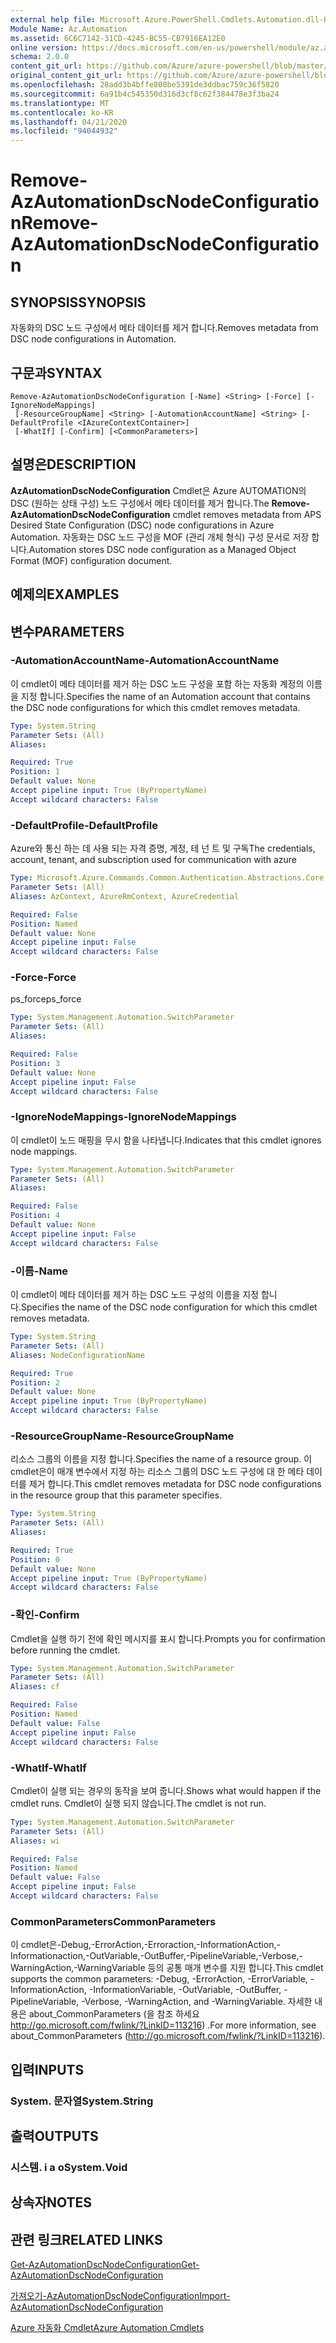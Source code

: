 ```yaml
---
external help file: Microsoft.Azure.PowerShell.Cmdlets.Automation.dll-Help.xml
Module Name: Az.Automation
ms.assetid: 6C6C7142-31CD-4245-BC55-CB7916EA12E0
online version: https://docs.microsoft.com/en-us/powershell/module/az.automation/remove-azautomationdscnodeconfiguration
schema: 2.0.0
content_git_url: https://github.com/Azure/azure-powershell/blob/master/src/Automation/Automation/help/Remove-AzAutomationDscNodeConfiguration.md
original_content_git_url: https://github.com/Azure/azure-powershell/blob/master/src/Automation/Automation/help/Remove-AzAutomationDscNodeConfiguration.md
ms.openlocfilehash: 28add3b4bffe808be5391de3ddbac759c36f5820
ms.sourcegitcommit: 6a91b4c545350d316d3cf8c62f384478e3f3ba24
ms.translationtype: MT
ms.contentlocale: ko-KR
ms.lasthandoff: 04/21/2020
ms.locfileid: "94044932"
---
```

# <span data-ttu-id="3dda7-101">Remove-AzAutomationDscNodeConfiguration</span><span class="sxs-lookup"><span data-stu-id="3dda7-101">Remove-AzAutomationDscNodeConfiguration</span></span>

## <span data-ttu-id="3dda7-102">SYNOPSIS</span><span class="sxs-lookup"><span data-stu-id="3dda7-102">SYNOPSIS</span></span>
<span data-ttu-id="3dda7-103">자동화의 DSC 노드 구성에서 메타 데이터를 제거 합니다.</span><span class="sxs-lookup"><span data-stu-id="3dda7-103">Removes metadata from DSC node configurations in Automation.</span></span>

## <span data-ttu-id="3dda7-104">구문과</span><span class="sxs-lookup"><span data-stu-id="3dda7-104">SYNTAX</span></span>

```
Remove-AzAutomationDscNodeConfiguration [-Name] <String> [-Force] [-IgnoreNodeMappings]
 [-ResourceGroupName] <String> [-AutomationAccountName] <String> [-DefaultProfile <IAzureContextContainer>]
 [-WhatIf] [-Confirm] [<CommonParameters>]
```

## <span data-ttu-id="3dda7-105">설명은</span><span class="sxs-lookup"><span data-stu-id="3dda7-105">DESCRIPTION</span></span>
<span data-ttu-id="3dda7-106">**AzAutomationDscNodeConfiguration** Cmdlet은 Azure AUTOMATION의 DSC (원하는 상태 구성) 노드 구성에서 메타 데이터를 제거 합니다.</span><span class="sxs-lookup"><span data-stu-id="3dda7-106">The **Remove-AzAutomationDscNodeConfiguration** cmdlet removes metadata from APS Desired State Configuration (DSC) node configurations in Azure Automation.</span></span>
<span data-ttu-id="3dda7-107">자동화는 DSC 노드 구성을 MOF (관리 개체 형식) 구성 문서로 저장 합니다.</span><span class="sxs-lookup"><span data-stu-id="3dda7-107">Automation stores DSC node configuration as a Managed Object Format (MOF) configuration document.</span></span>

## <span data-ttu-id="3dda7-108">예제의</span><span class="sxs-lookup"><span data-stu-id="3dda7-108">EXAMPLES</span></span>

## <span data-ttu-id="3dda7-109">변수</span><span class="sxs-lookup"><span data-stu-id="3dda7-109">PARAMETERS</span></span>

### <span data-ttu-id="3dda7-110">-AutomationAccountName</span><span class="sxs-lookup"><span data-stu-id="3dda7-110">-AutomationAccountName</span></span>
<span data-ttu-id="3dda7-111">이 cmdlet이 메타 데이터를 제거 하는 DSC 노드 구성을 포함 하는 자동화 계정의 이름을 지정 합니다.</span><span class="sxs-lookup"><span data-stu-id="3dda7-111">Specifies the name of an Automation account that contains the DSC node configurations for which this cmdlet removes metadata.</span></span>

```yaml
Type: System.String
Parameter Sets: (All)
Aliases:

Required: True
Position: 1
Default value: None
Accept pipeline input: True (ByPropertyName)
Accept wildcard characters: False
```

### <span data-ttu-id="3dda7-112">-DefaultProfile</span><span class="sxs-lookup"><span data-stu-id="3dda7-112">-DefaultProfile</span></span>
<span data-ttu-id="3dda7-113">Azure와 통신 하는 데 사용 되는 자격 증명, 계정, 테 넌 트 및 구독</span><span class="sxs-lookup"><span data-stu-id="3dda7-113">The credentials, account, tenant, and subscription used for communication with azure</span></span>

```yaml
Type: Microsoft.Azure.Commands.Common.Authentication.Abstractions.Core.IAzureContextContainer
Parameter Sets: (All)
Aliases: AzContext, AzureRmContext, AzureCredential

Required: False
Position: Named
Default value: None
Accept pipeline input: False
Accept wildcard characters: False
```

### <span data-ttu-id="3dda7-114">-Force</span><span class="sxs-lookup"><span data-stu-id="3dda7-114">-Force</span></span>
<span data-ttu-id="3dda7-115">ps_force</span><span class="sxs-lookup"><span data-stu-id="3dda7-115">ps_force</span></span>

```yaml
Type: System.Management.Automation.SwitchParameter
Parameter Sets: (All)
Aliases:

Required: False
Position: 3
Default value: None
Accept pipeline input: False
Accept wildcard characters: False
```

### <span data-ttu-id="3dda7-116">-IgnoreNodeMappings</span><span class="sxs-lookup"><span data-stu-id="3dda7-116">-IgnoreNodeMappings</span></span>
<span data-ttu-id="3dda7-117">이 cmdlet이 노드 매핑을 무시 함을 나타냅니다.</span><span class="sxs-lookup"><span data-stu-id="3dda7-117">Indicates that this cmdlet ignores node mappings.</span></span>

```yaml
Type: System.Management.Automation.SwitchParameter
Parameter Sets: (All)
Aliases:

Required: False
Position: 4
Default value: None
Accept pipeline input: False
Accept wildcard characters: False
```

### <span data-ttu-id="3dda7-118">-이름</span><span class="sxs-lookup"><span data-stu-id="3dda7-118">-Name</span></span>
<span data-ttu-id="3dda7-119">이 cmdlet이 메타 데이터를 제거 하는 DSC 노드 구성의 이름을 지정 합니다.</span><span class="sxs-lookup"><span data-stu-id="3dda7-119">Specifies the name of the DSC node configuration for which this cmdlet removes metadata.</span></span>

```yaml
Type: System.String
Parameter Sets: (All)
Aliases: NodeConfigurationName

Required: True
Position: 2
Default value: None
Accept pipeline input: True (ByPropertyName)
Accept wildcard characters: False
```

### <span data-ttu-id="3dda7-120">-ResourceGroupName</span><span class="sxs-lookup"><span data-stu-id="3dda7-120">-ResourceGroupName</span></span>
<span data-ttu-id="3dda7-121">리소스 그룹의 이름을 지정 합니다.</span><span class="sxs-lookup"><span data-stu-id="3dda7-121">Specifies the name of a resource group.</span></span>
<span data-ttu-id="3dda7-122">이 cmdlet은이 매개 변수에서 지정 하는 리소스 그룹의 DSC 노드 구성에 대 한 메타 데이터를 제거 합니다.</span><span class="sxs-lookup"><span data-stu-id="3dda7-122">This cmdlet removes metadata for DSC node configurations in the resource group that this parameter specifies.</span></span>

```yaml
Type: System.String
Parameter Sets: (All)
Aliases:

Required: True
Position: 0
Default value: None
Accept pipeline input: True (ByPropertyName)
Accept wildcard characters: False
```

### <span data-ttu-id="3dda7-123">-확인</span><span class="sxs-lookup"><span data-stu-id="3dda7-123">-Confirm</span></span>
<span data-ttu-id="3dda7-124">Cmdlet을 실행 하기 전에 확인 메시지를 표시 합니다.</span><span class="sxs-lookup"><span data-stu-id="3dda7-124">Prompts you for confirmation before running the cmdlet.</span></span>

```yaml
Type: System.Management.Automation.SwitchParameter
Parameter Sets: (All)
Aliases: cf

Required: False
Position: Named
Default value: False
Accept pipeline input: False
Accept wildcard characters: False
```

### <span data-ttu-id="3dda7-125">-WhatIf</span><span class="sxs-lookup"><span data-stu-id="3dda7-125">-WhatIf</span></span>
<span data-ttu-id="3dda7-126">Cmdlet이 실행 되는 경우의 동작을 보여 줍니다.</span><span class="sxs-lookup"><span data-stu-id="3dda7-126">Shows what would happen if the cmdlet runs.</span></span>
<span data-ttu-id="3dda7-127">Cmdlet이 실행 되지 않습니다.</span><span class="sxs-lookup"><span data-stu-id="3dda7-127">The cmdlet is not run.</span></span>

```yaml
Type: System.Management.Automation.SwitchParameter
Parameter Sets: (All)
Aliases: wi

Required: False
Position: Named
Default value: False
Accept pipeline input: False
Accept wildcard characters: False
```

### <span data-ttu-id="3dda7-128">CommonParameters</span><span class="sxs-lookup"><span data-stu-id="3dda7-128">CommonParameters</span></span>
<span data-ttu-id="3dda7-129">이 cmdlet은-Debug,-ErrorAction,-Erroraction,-InformationAction,-Informationaction,-OutVariable,-OutBuffer,-PipelineVariable,-Verbose,-WarningAction,-WarningVariable 등의 공통 매개 변수를 지원 합니다.</span><span class="sxs-lookup"><span data-stu-id="3dda7-129">This cmdlet supports the common parameters: -Debug, -ErrorAction, -ErrorVariable, -InformationAction, -InformationVariable, -OutVariable, -OutBuffer, -PipelineVariable, -Verbose, -WarningAction, and -WarningVariable.</span></span> <span data-ttu-id="3dda7-130">자세한 내용은 about_CommonParameters (을 참조 하세요 http://go.microsoft.com/fwlink/?LinkID=113216) .</span><span class="sxs-lookup"><span data-stu-id="3dda7-130">For more information, see about_CommonParameters (http://go.microsoft.com/fwlink/?LinkID=113216).</span></span>

## <span data-ttu-id="3dda7-131">입력</span><span class="sxs-lookup"><span data-stu-id="3dda7-131">INPUTS</span></span>

### <span data-ttu-id="3dda7-132">System. 문자열</span><span class="sxs-lookup"><span data-stu-id="3dda7-132">System.String</span></span>

## <span data-ttu-id="3dda7-133">출력</span><span class="sxs-lookup"><span data-stu-id="3dda7-133">OUTPUTS</span></span>

### <span data-ttu-id="3dda7-134">시스템. i a o</span><span class="sxs-lookup"><span data-stu-id="3dda7-134">System.Void</span></span>

## <span data-ttu-id="3dda7-135">상속자</span><span class="sxs-lookup"><span data-stu-id="3dda7-135">NOTES</span></span>

## <span data-ttu-id="3dda7-136">관련 링크</span><span class="sxs-lookup"><span data-stu-id="3dda7-136">RELATED LINKS</span></span>

[<span data-ttu-id="3dda7-137">Get-AzAutomationDscNodeConfiguration</span><span class="sxs-lookup"><span data-stu-id="3dda7-137">Get-AzAutomationDscNodeConfiguration</span></span>](./Get-AzAutomationDscNodeConfiguration.md)

[<span data-ttu-id="3dda7-138">가져오기-AzAutomationDscNodeConfiguration</span><span class="sxs-lookup"><span data-stu-id="3dda7-138">Import-AzAutomationDscNodeConfiguration</span></span>](./Import-AzAutomationDscNodeConfiguration.md)

[<span data-ttu-id="3dda7-139">Azure 자동화 Cmdlet</span><span class="sxs-lookup"><span data-stu-id="3dda7-139">Azure Automation Cmdlets</span></span>](./Az.Automation.md)


